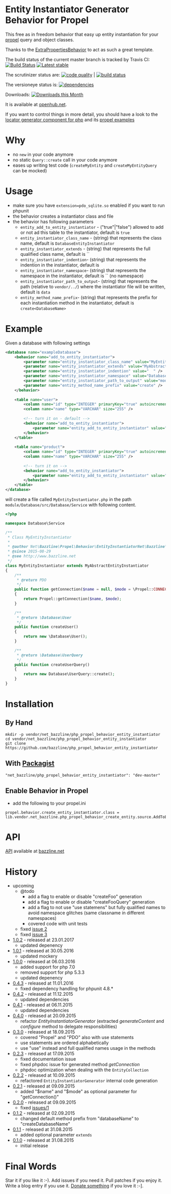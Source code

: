 # Entity Instantiator Generator Behavior for Propel

This free as in freedom behavior that easy up entity instantiation for your [propel](http://www.propelorm.org) query and object classes.

Thanks to the [ExtraPropertiesBehavior](https://github.com/Carpe-Hora/ExtraPropertiesBehavior) to act as such a great template.

The build status of the current master branch is tracked by Travis CI: 
[![Build Status](https://travis-ci.org/bazzline/php_propel_behavior_entity_instantiator.png?branch=master)](http://travis-ci.org/bazzline/php_propel_behavior_entity_instantiator)
[![Latest stable](https://img.shields.io/packagist/v/net_bazzline/php_propel_behavior_entity_instantiator.svg)](https://packagist.org/packages/net_bazzline/php_propel_behavior_entity_instantiator)

The scrutinizer status are:
[![code quality](https://scrutinizer-ci.com/g/bazzline/php_propel_behavior_entity_instantiator/badges/quality-score.png?b=master)](https://scrutinizer-ci.com/g/bazzline/php_propel_behavior_entity_instantiator/) | [![build status](https://scrutinizer-ci.com/g/bazzline/php_propel_behavior_entity_instantiator/badges/build.png?b=master)](https://scrutinizer-ci.com/g/bazzline/php_propel_behavior_entity_instantiator/)

The versioneye status is:
[![dependencies](https://www.versioneye.com/user/projects/55e3222ffeb8cd1a50000958/badge.svg?style=flat)](https://www.versioneye.com/user/projects/55e3222ffeb8cd1a50000958)

Downloads:
[![Downloads this Month](https://img.shields.io/packagist/dm/net_bazzline/php_propel_behavior_entity_instantiator.svg)](https://packagist.org/packages/net_bazzline/php_propel_behavior_entity_instantiator)

It is available at [openhub.net](https://openhub.net/p/php_propel_behavior_entity_instantiator).

If you want to control things in more detail, you should have a look to the [locator generator component for php](https://github.com/bazzline/php_component_locator_generator) and its [propel examples](https://github.com/bazzline/php_component_locator_generator/tree/master/example)

# Why

* no `new` in your code anymore
* no static `Query::create` call in your code anymore
* eases up writing test code (`createMyEntity` and `createMyEntityQuery` can be mocked)

# Usage

* make sure you have `extension=pdo_sqlite.so` enabled if you want to run phpunit
* the behavior creates a instantiator class and file
* the behavior has following parameters
    * `entity_add_to_entity_instantiator` - ("true"|"false") allowed to add or not ad this table to the instantiator, default is `true`
    * `entity_instantiator_class_name` - (string) that represents the class name, default is `DatabaseEntityInstantiator`
    * `entity_instantiator_extends` - (string) that represents the full qualified class name, default is ``
    * `entity_instantiator_indention`- (string) that represents the indention in the instantiator, default is `    `
    * `entity_instantiator_namespace`- (string) that represents the namespace in the instantiator, default is `` (no namespace)
    * `entity_instantiator_path_to_output`- (string) that represents the path (relative to `vendor/../`) where the instantiator file will be written, default is `data`
    * `entity_method_name_prefix`- (string) that represents the prefix for each instantiation method in the instantiator, default is `create<DatabaseName>` 

# Example 

Given a database with following settings

```xml
<database name="exampleDatabase">
    <behavior name="add_to_entity_instantiator">
        <parameter name="entity_instantiator_class_name" value="MyEntityInstantiator" />
        <parameter name="entity_instantiator_extends" value="MyAbstractEntityInstantiator" />
        <parameter name="entity_instantiator_indention" value="  " />
        <parameter name="entity_instantiator_namespace" value="Database\Service" />
        <parameter name="entity_instantiator_path_to_output" value="module/Database/src/Database/Service" />
        <parameter name="entity_method_name_prefix" value="create" />
    </behavior>
    
    <table name="user">
        <column name="id" type="INTEGER" primaryKey="true" autoincrement="true" />
        <column name="name" type="VARCHAR" size="255" />
        
        <!-- turn it on - default -->
        <behavior name="add_to_entity_instantiator">
            <parameter name="entity_add_to_entity_instantiator" value="true" />
        </behavior>
    </table>
    
    <table name="product">
        <column name="id" type="INTEGER" primaryKey="true" autoincrement="true" />
        <column name="name" type="VARCHAR" size="255" />
        
        <!-- turn it on -->
        <behavior name="add_to_entity_instantiator">
            <parameter name="entity_add_to_entity_instantiator" value="false" />
        </behavior>
    </table>
</database>
```

will create a file called `MyEntityInstantiator.php` in the path `module/Database/src/Database/Service` with following content.

```php
<?php

namespace Database\Service

/**
 * Class MyEntityInstantiator
 *
 * @author Net\Bazzline\Propel\Behavior\EntityInstantiatorNet\Bazzline\Propel\Behavior\EntityInstantiator\EntityInstantiatorGenerator
 * @since 2015-08-29
 * @see http://www.bazzline.net
 */
class MyEntityInstantiator extends MyAbstractEntityInstantiator
{
    /** 
     * @return PDO
     */
    public function getConnection($name = null, $mode = \Propel::CONNECTION_WRITE)
    {   
        return Propel::getConnection($name, $mode);
    }   

    /** 
     * @return \Database\User
     */
    public function createUser()
    {   
        return new \Database\User();
    }   

    /** 
     * @return \Database\UserQuery
     */
    public function createUserQuery()
    {   
        return new Database\UserQuery::create();
    }   
}   
```

# Installation

## By Hand

```
mkdir -p vendor/net_bazzline/php_propel_behavior_entity_instantiator
cd vendor/net_bazzline/php_propel_behavior_entity_instantiator
git clone https://github.com/bazzline/php_propel_behavior_entity_instantiator
```

## With [Packagist](https://packagist.org/packages/net_bazzline/php_propel_behavior_entity_instantiator)

```
"net_bazzline/php_propel_behavior_entity_instantiator": "dev-master"
```

## Enable Behavior in Propel

* add the following to your propel.ini
```
propel.behavior.create_entity_instantiator.class = lib.vendor.net_bazzline.php_propel_behavior_create_entity.source.AddToEntityInstantiatorBehavior
```

# API 

[API](http://bazzline.net/eb1538eb38f9635c0b1a1d47b020205681b7b569/index.html) available at [bazzline.net](http://www.bazzline.net)

# History

* upcoming
    * @todo
        * add a flag to enable or disable "createFoo" generation
        * add a flag to enable or disable "createFooQuery" generation
        * add a flag to not use "use statemens" but fully qualified names to avoid namespace glitches (same classname in different namespaces)
        * covered code with unit tests
    * fixed [issue 2](https://github.com/bazzline/php_propel_behavior_entity_instantiator/issues/2)
    * fixed [issue 3](https://github.com/bazzline/php_propel_behavior_entity_instantiator/issues/3)
* [1.0.2](https://github.com/bazzline/php_propel_behavior_create_entity/tree/1.0.2) - released at 23.01.2017
    * updated depenency
* [1.0.1](https://github.com/bazzline/php_propel_behavior_create_entity/tree/1.0.1) - released at 30.05.2016
    * updated mockery
* [1.0.0](https://github.com/bazzline/php_propel_behavior_create_entity/tree/1.0.0) - released at 06.03.2016
    * added support for php 7.0
    * removed support for php 5.3.3
    * updated depenency
* [0.4.3](https://github.com/bazzline/php_propel_behavior_create_entity/tree/0.4.2) - released at 11.01.2016
    * fixed dependency handling for phpunit 4.8.*
* [0.4.2](https://github.com/bazzline/php_propel_behavior_create_entity/tree/0.4.2) - released at 11.12.2015
    * updated dependencies
* [0.4.1](https://github.com/bazzline/php_propel_behavior_create_entity/tree/0.4.1) - released at 06.11.2015
    * updated dependencies
* [0.4.0](https://github.com/bazzline/php_propel_behavior_create_entity/tree/0.4.0) - released at 20.09.2015
    * refactor *EntityInstantiatorGenerator* (extracted *generateContent* and *configure* method to delegate responsibilities)
* [0.3.0](https://github.com/bazzline/php_propel_behavior_create_entity/tree/0.3.0) - released at 18.09.2015
    * covered "Propel" and "PDO" also with use statements
    * use statements are ordered alphabetically
    * use "use" instead and full qualified names usage in the methods
* [0.2.3](https://github.com/bazzline/php_propel_behavior_create_entity/tree/0.2.3) - released at 17.09.2015
    * fixed documentation issue
    * fixed phpdoc issue for generated method *getConnection*
    * phpdoc optimization when dealing with the `EntityCollection`
* [0.2.2](https://github.com/bazzline/php_propel_behavior_create_entity/tree/0.2.2) - released at 10.09.2015
    * refactored `EntityInstantiatorGenerator` internal code generation
* [0.2.1](https://github.com/bazzline/php_propel_behavior_create_entity/tree/0.2.1) - released at 09.09.2015
    * added "$name" and "$mode" as optional parameter for "getConnection()"
* [0.2.0](https://github.com/bazzline/php_propel_behavior_create_entity/tree/0.2.0) - released at 09.09.2015
    * fixed [issues/1](https://github.com/bazzline/php_propel_behavior_entity_instantiator/issues/1)
* [0.1.2](https://github.com/bazzline/php_propel_behavior_create_entity/tree/0.1.2) - released at 02.09.2015
    * changed default method prefix from "databaseName" to "createDatabaseName"
* [0.1.1](https://github.com/bazzline/php_propel_behavior_create_entity/tree/0.1.1) - released at 31.08.2015
    * added optional parameter `extends`
* [0.1.0](https://github.com/bazzline/php_propel_behavior_create_entity/tree/0.1.0) - released at 31.08.2015
    * initial release

# Final Words

Star it if you like it :-). Add issues if you need it. Pull patches if you enjoy it. Write a blog entry if you use it. [Donate something](https://gratipay.com/~stevleibelt) if you love it :-].

